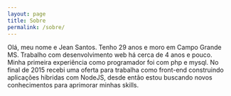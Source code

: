 ```yaml
---
layout: page
title: Sobre
permalink: /sobre/
---
```


Olá, meu nome e Jean Santos. Tenho 29 anos e moro em Campo Grande MS. Trabalho com desenvolvimento web há cerca de 4 anos e pouco. Minha primeira experiência como programador foi com php e mysql. No final de 2015 recebi uma oferta para trabalha como front-end construindo aplicações híbridas com NodeJS, desde então estou buscando novos conhecimentos para aprimorar minhas skills.
